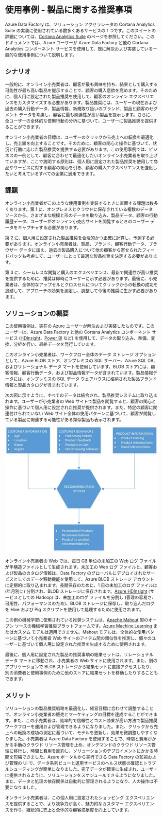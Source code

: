 <properties 
	pageTitle="Data Factory の使用事例 - 製品推奨" 
	description="Azure Data Factory と他のサービスを使用して実装した使用事例について説明します。" 
	services="data-factory" 
	documentationCenter="" 
	authors="spelluru" 
	manager="jhubbard" 
	editor="monicar"/>

<tags 
	ms.service="data-factory" 
	ms.workload="data-services" 
	ms.tgt_pltfrm="na" 
	ms.devlang="na" 
	ms.topic="article" 
	ms.date="07/29/2015" 
	ms.author="spelluru"/>

# 使用事例 - 製品に関する推奨事項 

Azure Data Factory は、ソリューション アクセラレータの Cortana Analytics Suite の実装に使用されている数多くあるサービスの 1 つです。このスイートの詳細については、[Cortana Analytics Suite](http://www.microsoft.com/cortanaanalytics) のページを参照してください。このドキュメントでは、Azure ユーザーが Azure Data Factory と他の Cortana Analytics コンポーネント サービスを使用して、既に解決および実装している一般的な使用事例について説明します。

## シナリオ

一般的に、オンライン小売業者は、顧客が最も興味を持ち、結果として購入する可能性が最も高い製品を提示することで、顧客の購入意欲を高めます。そのために、個人用に設定された製品推奨を使用して、顧客のオンライン エクスペリエンスをカスタマイズする必要があります。製品推奨には、ユーザーの現在および過去の購入行動データ、製品情報、新規取り扱いのブランド、製品と顧客のセグメント データを考慮し、顧客に最も関連性が高い製品を提示します。さらに、全ユーザーの全体的な使用行動の分析に基づいて、ユーザーに製品推奨を提供することができます。

オンライン小売業者の目標は、ユーザーのクリックから売上への転換を最適化し、売上額を向上することです。そのために、顧客の関心と操作に基づいて、状況と行動に応じた製品推奨を提供する必要があります。この使用事例では、ビジネスの一例として、顧客に合わせて最適化したいオンライン小売業者を取り上げていますが、ここで説明する原則は、個人用に設定された製品推奨を使用して商品やサービスに対する顧客の関心を引き、顧客の購入エクスペリエンスを強化したいと考えているすべての企業に適用できます。

## 課題

オンライン小売業者がこのような使用事例を実装するときに直面する課題は数多くあります。第 1 に、オンプレミスとクラウドに保存されている複数のデータ ソースから、さまざまな規模と形のデータを取り込み、製品データ、顧客の行動履歴データ、ユーザーがオンライン小売店サイトを閲覧するときのユーザー データをキャプチャする必要があります。

第 2 に、個人用に設定された製品推奨を合理的かつ正確に計算し、予測する必要があります。オンライン小売業者は、製品、ブランド、顧客行動データ、ブラウザー データに加え、過去の製品購入について他の顧客から寄せられたフィードバックも考慮して、ユーザーにとって最適な製品推奨を決定する必要があります。

第 3 に、シームレスな閲覧と購入のエクスペリエンス、最新で関連性が高い推奨を提供するために、推奨は即時にユーザーに示す必要があります。最後に、小売業者は、全体的なアップセルとクロスセルについてクリックからの転換の成功を追跡して、アプローチの効果を測定し、調整して今後の推奨に生かす必要があります。

## ソリューションの概要

この使用事例は、実在の Azure ユーザーが解決および実装したものです。このユーザーは、Azure Data Factory と他の Cortana Analytics コンポーネント サービス ([HDInsight](http://azure.microsoft.com/services/hdinsight/)、[Power BI](https://powerbi.microsoft.com/) など) を使用して、データの取り込み、準備、変換、分析を行い、最終データを発行しています。

このオンライン小売業者は、ワークフロー全体のデータ ストレージ オプションとして、Azure BLOB ストア、オンプレミスの SQL サーバー、Azure SQL DB、およびリレーショナル データ マートを使用しています。BLOB ストアには、顧客情報、顧客行動データ、および製品情報データが含まれています。製品情報データには、オンプレミスの SQL データ ウェアハウスに格納された製品ブランド情報と製品カタログが含まれています。

次の図に示すように、すべてのデータは結合され、製品推奨システムに取り込まれます。ユーザーが小売業者の Web サイトで製品を閲覧すると、顧客の関心と操作に基づいて個人用に設定された推奨が提供されます。また、特定の顧客に関連付けられていない Web サイト全体の使用パターンに基づいて、顧客が閲覧している製品に関連する可能性がある類似製品も表示されます。

![使用事例の図](./media/data-factory-product-reco-usecase/diagram-1.png)

オンライン小売業者の Web では、毎日 GB 単位の未加工の Web ログ ファイルが半構造ファイルとして生成されます。未加工の Web ログ ファイルと、顧客および製品のカタログ情報は、Data Factory のグローバルにデプロイされたサービスとしてのデータ移動機能を使用して、Azure BLOB ストレージ アカウントに定期的に取り込まれます。長期保存のために、1 日の未加工のログ ファイルは (年月別に) 分割され、BLOB ストレージに保存されます。[Azure HDInsight](http://azure.microsoft.com/services/hdinsight/) (サービスとしての Hadoop) は、未加工のログ ファイルを分割し (管理の容易さ、可用性、パフォーマンスのため)、BLOB ストレージに保存し、取り込んだログを Hive および Pig スクリプトを使用して処理するために使用されます。

この例の機械学習に使用されている推奨システムは、[Apache Mahout](http://mahout.apache.org/) 製のオープン ソースの機械学習推奨プラットフォームです。[Azure Machine Learning](http://azure.microsoft.com/services/machine-learning/) またはカスタム モデルは適用できません。Mahout モデルは、全体的な使用パターンに基づいて小売業者 Web サイトのアイテム間の類似性を推測し、個々のユーザーに基づいて個人用に設定された推奨を生成するために使用されます。

最後に、個人用に設定された製品の推奨事項の結果セットは、リレーショナル データ マートに移動され、小売業者の Web サイトに使用されます。また、別のアプリケーションで BLOB ストレージから結果セットに直接アクセスしたり、別の消費者と使用事例のために他のストアに結果セットを移動したりすることもできます。

## メリット

ソリューションの製品推奨戦略を最適化し、経営目標に合わせて調整することで、オンライン小売業者の販売とマーケティングの目標を達成することができます。また、この小売業者は、効率的で信頼性とコスト効果が高い方法で製品推奨ワークフローを運用および管理できるようになりました。また、クリックから売上への転換の成功の測定に基づいて、モデルを更新し、効果を微調整しやすくなりました。小売業者は Azure Data Factory を使用することで、時間と費用がかかる手動のクラウド リソース管理を止め、オンデマンドのクラウド リソース管理に移行し、時間と費用を節約し、ソリューションのデプロイメントにかかる時間を短縮できました。Azure ポータルから実行できる Data Factory の監視および管理の UI で、データ系列ビューと運用サービスのヘルス状態の確認とトラブルシューティングが簡単になりました。完了データが確実に生成され、ユーザーに提供されるように、ソリューションをスケジュールできるようになりました。また、データと処理の依存関係は自動的に管理されるようになり、人の操作は不要になりました。

オンライン小売業者は、この個人用に設定されたショッピング エクスペリエンスを提供することで、より競争力が高く、魅力的なカスタマー エクスペリエンスを作り、継続的に売上と全体的な顧客満足度を向上しています。



  

<!---HONumber=August15_HO7-->